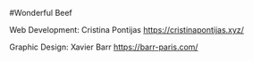 #Wonderful Beef

Web Development:
Cristina Pontijas
https://cristinapontijas.xyz/

Graphic Design: 
Xavier Barr
https://barr-paris.com/
